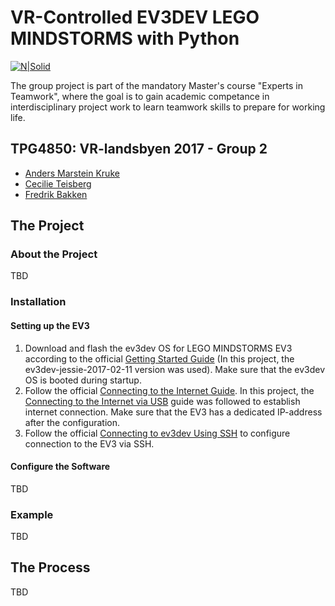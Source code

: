 # VR-Controlled EV3DEV LEGO MINDSTORMS with Python

[![N|Solid](https://www.python.org/static/community_logos/python-powered-w-70x28.png)](https://www.python.org/static/community_logos/python-powered-w-70x28.png)

The group project is part of the mandatory Master's course "Experts in Teamwork", where the goal is to gain academic competance in interdisciplinary project work to learn teamwork skills to prepare for working life.

## TPG4850: VR-landsbyen 2017 - Group 2

  - [Anders Marstein Kruke](https://github.com/andersmkruke)
  - [Cecilie Teisberg]()
  - [Fredrik Bakken](https://github.com/FredrikBakken)

## The Project

### About the Project

TBD

### Installation

#### Setting up the EV3

1. Download and flash the ev3dev OS for LEGO MINDSTORMS EV3 according to the official [Getting Started Guide](http://www.ev3dev.org/docs/getting-started/) (In this project, the ev3dev-jessie-2017-02-11 version was used). Make sure that the ev3dev OS is booted during startup.
2. Follow the official [Connecting to the Internet Guide](http://www.ev3dev.org/docs/networking/). In this project, the [Connecting to the Internet via USB](http://www.ev3dev.org/docs/tutorials/connecting-to-the-internet-via-usb/) guide was followed to establish internet connection. Make sure that the EV3 has a dedicated IP-address after the configuration.
3. Follow the official [Connecting to ev3dev Using SSH](http://www.ev3dev.org/docs/tutorials/connecting-to-ev3dev-with-ssh/) to configure connection to the EV3 via SSH.

#### Configure the Software

TBD

### Example

TBD

## The Process

TBD
